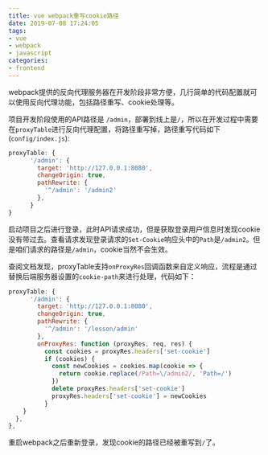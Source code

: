 ```yaml
---
title: vue webpack重写cookie路径
date: 2019-07-08 17:24:05
tags:
- vue
- webpack
- javascript
categories:
- frontend
---
```


webpack提供的反向代理服务器在开发阶段非常方便，几行简单的代码配置就可以使用反向代理功能，包括路径重写、cookie处理等。

项目开发阶段使用的API路径是 `/admin`，部署到线上是`/`，所以在开发过程中需要在`proxyTable`进行反向代理配置，将路径重写掉，路径重写代码如下(`config/index.js`):

```js
proxyTable: {
      '/admin': {
        target: 'http://127.0.0.1:8080',
        changeOrigin: true,
        pathRewrite: {
          '^/admin': '/admin2'
        },
      }
}
```

启动项目之后进行登录，此时API请求成功，但是获取登录用户信息时发现cookie没有带过去。查看请求发现登录请求的`Set-Cookie`响应头中的`Path`是`/admin2`。但是咱们请求的路径是`/admin`，cookie当然不会生效。

查阅文档发现，proxyTable支持`onProxyRes`回调函数来自定义响应，流程是通过替换后端服务器设置的`cookie-path`来进行处理，代码如下：

```js
proxyTable: {
      '/admin': {
        target: 'http://127.0.0.1:8080',
        changeOrigin: true,
        pathRewrite: {
          '^/admin': '/lesson/admin'
        },
        onProxyRes: function (proxyRes, req, res) {
          const cookies = proxyRes.headers['set-cookie']
          if (cookies) {
            const newCookies = cookies.map(cookie => {
              return cookie.replace(/Path=\/admin2/, 'Path=/')
            })
            delete proxyRes.headers['set-cookie']
            proxyRes.headers['set-cookie'] = newCookies
          }
    }
  },
},
```

重启webpack之后重新登录，发现cookie的路径已经被重写到`/`了。
